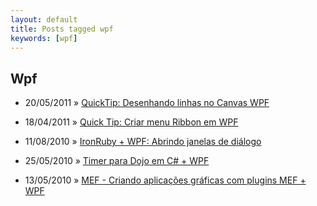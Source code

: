 ```yaml
---
layout: default
title: Posts tagged wpf
keywords: [wpf]
---
```

<h2 class="category">Wpf</h2>
<ul class="posts">
<li>
<p>
<span class="date">20/05/2011</span> &raquo; 
<a href="/blog/quicktip-desenhando-linhas-no-canvas-wpf">QuickTip: Desenhando linhas no Canvas WPF</a>
</p>
</li> 
<li>
<p>
<span class="date">18/04/2011</span> &raquo; 
<a href="/blog/quick-tip-criar-menu-ribbon-em-wpf">Quick Tip: Criar menu Ribbon em WPF</a>
</p>
</li> 
<li>
<p>
<span class="date">11/08/2010</span> &raquo; 
<a href="/blog/ironruby-wpf-abrindo-janelas-de-dialogo">IronRuby + WPF: Abrindo janelas de diálogo</a>
</p>
</li> 
<li>
<p>
<span class="date">25/05/2010</span> &raquo; 
<a href="/blog/timer-para-dojo-em-c-wpf">Timer para Dojo em C# + WPF</a>
</p>
</li> 
<li>
<p>
<span class="date">13/05/2010</span> &raquo; 
<a href="/blog/mef-criando-aplicacoes-graficas-com-plugins-mef-wpf">MEF - Criando aplicações gráficas com plugins MEF + WPF</a>
</p>
</li> 
</ul>
